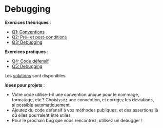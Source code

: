 # Debugging

**Exercices théoriques** :

- [Q1: Conventions](Q1.md)
- [Q2: Pré- et post-conditions](Q2.md)
- [Q3: Debugging](Q3.md)

**Exercices pratiques** :

- [Q4: Code défensif](Q4/)
- [Q5: Debugging](Q5/)


Les [solutions](solutions/) sont disponibles.


**Idées pour projets** :

- Votre code utilise-t-il une convention unique pour le nommage, formatage, etc.? Choisissez une convention, et corrigez les déviations, si possible automatiquement.
- Ajoutez du code défensif à vos méthodes publiques, et des assertions là où elles pourraient être utiles
- Pour le prochain bug que vous rencontrez, utilisez un debugger !
